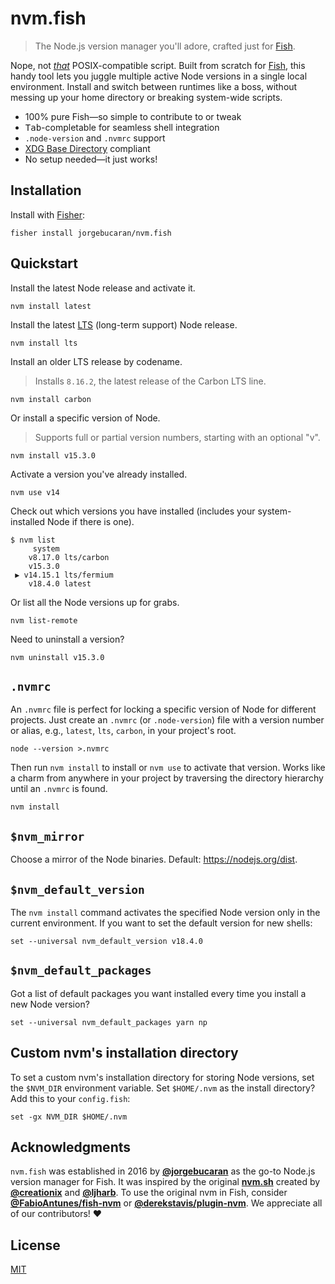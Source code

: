 # nvm.fish

> The Node.js version manager you'll adore, crafted just for [Fish](https://fishshell.com).

Nope, not [_that_](https://github.com/nvm-sh/nvm) POSIX-compatible script. Built from scratch for [Fish](https://fishshell.com), this handy tool lets you juggle multiple active Node versions in a single local environment. Install and switch between runtimes like a boss, without messing up your home directory or breaking system-wide scripts.

- 100% pure Fish—so simple to contribute to or tweak
- <kbd>Tab</kbd>-completable for seamless shell integration
- `.node-version` and `.nvmrc` support
- [XDG Base Directory](https://specifications.freedesktop.org/basedir-spec/basedir-spec-latest.html) compliant
- No setup needed—it just works!

## Installation

Install with [Fisher](https://github.com/jorgebucaran/fisher):

```console
fisher install jorgebucaran/nvm.fish
```

## Quickstart

Install the latest Node release and activate it.

```console
nvm install latest
```

Install the latest [LTS](https://github.com/nodejs/Release) (long-term support) Node release.

```console
nvm install lts
```

Install an older LTS release by codename.

> Installs `8.16.2`, the latest release of the Carbon LTS line.

```console
nvm install carbon
```

Or install a specific version of Node.

> Supports full or partial version numbers, starting with an optional "v".

```console
nvm install v15.3.0
```

Activate a version you've already installed.

```console
nvm use v14
```

Check out which versions you have installed (includes your system-installed Node if there is one).

```console
$ nvm list
     system
    v8.17.0 lts/carbon
    v15.3.0
 ▶ v14.15.1 lts/fermium
    v18.4.0 latest
```

Or list all the Node versions up for grabs.

```console
nvm list-remote
```

Need to uninstall a version?

```console
nvm uninstall v15.3.0
```

## `.nvmrc`

An `.nvmrc` file is perfect for locking a specific version of Node for different projects. Just create an `.nvmrc` (or `.node-version`) file with a version number or alias, e.g., `latest`, `lts`, `carbon`, in your project's root.

```console
node --version >.nvmrc
```

Then run `nvm install` to install or `nvm use` to activate that version. Works like a charm from anywhere in your project by traversing the directory hierarchy until an `.nvmrc` is found.

```console
nvm install
```

## `$nvm_mirror`

Choose a mirror of the Node binaries. Default: https://nodejs.org/dist.

## `$nvm_default_version`

The `nvm install` command activates the specified Node version only in the current environment. If you want to set the default version for new shells:

```fish
set --universal nvm_default_version v18.4.0
```

## `$nvm_default_packages`

Got a list of default packages you want installed every time you install a new Node version?

```fish
set --universal nvm_default_packages yarn np
```

## Custom nvm's installation directory

To set a custom nvm's installation directory for storing Node versions, set the `$NVM_DIR` environment variable.
Set `$HOME/.nvm` as the install directory? Add this to your `config.fish`:

```fish
set -gx NVM_DIR $HOME/.nvm
```

## Acknowledgments

`nvm.fish` was established in 2016 by [**@jorgebucaran**](https://github.com/jorgebucaran) as the go-to Node.js version manager for Fish. It was inspired by the original [**nvm.sh**](https://github.com/nvm-sh/nvm) created by [**@creationix**](https://github.com/creationix) and [**@ljharb**](https://github.com/ljharb). To use the original nvm in Fish, consider [**@FabioAntunes/fish-nvm**](https://github.com/FabioAntunes/fish-nvm) or [**@derekstavis/plugin-nvm**](https://github.com/derekstavis/plugin-nvm). We appreciate all of our contributors! ❤️

## License

[MIT](LICENSE.md)
